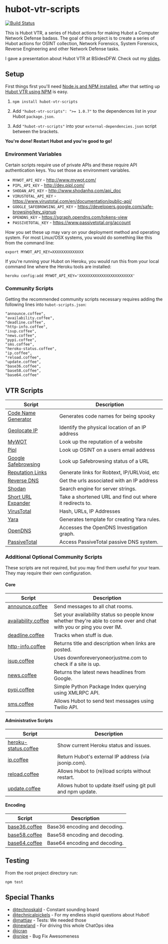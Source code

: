 hubot-vtr-scripts
=================

[![Build Status](https://travis-ci.org/sroberts/hubot-vtr-scripts.svg?branch=master)](https://travis-ci.org/sroberts/hubot-vtr-scripts)

This is Hubot VTR, a series of Hubot actions for making Hubot a Computer Network Defense badass. The goal of this project is to create a series of Hubot actions for OSINT collection, Network Forensics, System Forensics, Reverse Engineering and other Network Defense tasks.

I gave a presentation about Hubot VTR at BSidesDFW. Check out my [slides](https://speakerdeck.com/sroberts/using-robots-to-fight-bad-guys).

## Setup

First things first you'll need [Node.js and NPM installed](https://github.com/joyent/node/wiki/Installing-Node.js-via-package-manager), after that setting up [Hubot VTR using NPM](https://npmjs.org/package/hubot-vtr-scripts) is easy.

1. ```npm install hubot-vtr-scripts```

2. Add ```"hubot-vtr-scripts": ">= 1.0.7"``` to the dependences list in your Hubot `package.json`.

3. Add ```"hubot-vtr-scripts"``` into your `external-dependencies.json` script between the brackets.

__You're done! Restart Hubot and you're good to go!__

### Environment Variables
Certain scripts require use of private APIs and these require API authentication keys. You set those as environment variables.

* `MYWOT_API_KEY` - http://www.mywot.com/
* `PIPL_API_KEY` - http://dev.pipl.com/
* `SHODAN_API_KEY` - http://www.shodanhq.com/api_doc
* `VIRUSTOTAL_API_KEY` - https://www.virustotal.com/en/documentation/public-api/
* `GOOGLE_SAFEBROWSING_API_KEY` - https://developers.google.com/safe-browsing/key_signup
* `OPENDNS_KEY` - https://sgraph.opendns.com/tokens-view
* `PASSIVETOTAL_KEY` - https://www.passivetotal.org/account

How you set these up may vary on your deployment method and operating system. For most Linux/OSX systems, you would do something like this from the command line:

`export MYWOT_API_KEY=XXXXXXXXXXXXXX`

If you're running your Hubot on Heroku, you would run this from your local command line where the Heroku tools are installed:

`heroku config:add MYWOT_API_KEY='XXXXXXXXXXXXXXXXXXXXXXXX'`


### Community Scripts

Getting the recommended community scripts necessary requires adding the following lines into ```hubot-scripts.json```:

	"announce.coffee",
	"availability.coffee",
	"deadline.coffee",
	"http-info.coffee",
	"isup.coffee",
	"news.coffee",
	"pypi.coffee",
	"sms.coffee",
	"heroku-status.coffee",
	"ip.coffee",
	"reload.coffee",
	"update.coffee",
	"base36.coffee",
	"base58.coffee",
	"base64.coffee"

## VTR Scripts

| Script | Description |
| ------ | ----------- |
| [Code Name Generator](https://github.com/sroberts/hubot-vtr-scripts/blob/master/src/scripts/code-name-generator.coffee) | Generates code names for being spooky
| [Geolocate IP](https://github.com/sroberts/hubot-vtr-scripts/blob/master/src/scripts/geolocate-ip.coffee) | Identify the physical location of an IP address
| [MyWOT](https://github.com/sroberts/hubot-vtr-scripts/blob/master/src/scripts/mywot.coffee) | Look up the reputation of a website
| [Pipl](https://github.com/sroberts/hubot-vtr-scripts/blob/master/src/scripts/pipl.coffee) | Look up OSINT on a users email address
| [Google Safebrowsing](https://github.com/sroberts/hubot-vtr-scripts/blob/master/src/scripts/google-safebrowsing.coffee) | Look up Safebrowsing status of a URL |
| [Reputation Links](https://github.com/sroberts/hubot-vtr-scripts/blob/master/src/scripts/reputation-links.coffee) | Generate links for Robtext, IP/URLVoid, etc
| [Reverse DNS](https://github.com/sroberts/hubot-vtr-scripts/blob/master/src/scripts/reverse-dns.coffee) | Get the urls associated with an IP address
| [Shodan](https://github.com/sroberts/hubot-vtr-scripts/blob/master/src/scripts/shodan.coffee) | Search engine for server strings. |
| [Short URL Expander](https://github.com/sroberts/hubot-vtr-scripts/blob/master/src/scripts/short-url-expander.coffee) | Take a shortened URL and find out where it redirects to. |
| [VirusTotal](https://github.com/sroberts/hubot-vtr-scripts/blob/master/src/scripts/virustotal.coffee) | Hash, URLs, IP Addresses |
| [Yara](https://github.com/sroberts/hubot-vtr-scripts/blob/master/src/scripts/yara.coffee) | Generates template for creating Yara rules. |
| [OpenDNS](https://github.com/sroberts/hubot-vtr-scripts/blob/master/src/scripts/opendns-umbrella.coffee) | Accesses the OpenDNS Investigation graph. |
| [PassiveTotal](https://github.com/sroberts/hubot-vtr-scripts/blob/master/src/scripts/opendns-umbrella.coffee) | Access PassiveTotal passive DNS system. |

### Additional Optional Community Scripts

These scripts are not required, but you may find them useful for your team. They may require their own configuration.

#### Core
| Script | Description |
| ------ | ----------- |
| [announce.coffee](https://github.com/github/hubot-scripts/blob/master/src/scripts/announce.coffee) | Send messages to all chat rooms. |
| [availability.coffee](https://github.com/github/hubot-scripts/blob/master/src/scripts/availability.coffee) | Set your availability status so people know whether they're able to come over and chat with you or ping you over IM. |
| [deadline.coffee](https://github.com/github/hubot-scripts/blob/master/src/scripts/deadline.coffee) | Tracks when stuff is due. |
| [http-info.coffee](https://github.com/github/hubot-scripts/blob/master/src/scripts/http-info.coffee) | Returns title and description when links are posted. |
| [isup.coffee](https://github.com/github/hubot-scripts/blob/master/src/scripts/isup.coffee) | Uses downforeveryoneorjustme.com to check if a site is up. |
| [news.coffee](https://github.com/github/hubot-scripts/blob/master/src/scripts/news.coffee) | Returns the latest news headlines from Google. |
| [pypi.coffee](https://github.com/github/hubot-scripts/blob/master/src/scripts/pypi.coffee) | Simple Python Package Index querying using XMLRPC API. |
| [sms.coffee](https://github.com/github/hubot-scripts/blob/master/src/scripts/sms.coffee) | Allows Hubot to send text messages using Twilio API. |

#### Administrative Scripts
| Script | Description |
| ------ | ----------- |
| [heroku-status.coffee](https://github.com/github/hubot-scripts/blob/master/src/scripts/heroku-status.coffee) | Show current Heroku status and issues. |
| [ip.coffee](https://github.com/github/hubot-scripts/blob/master/src/scripts/ip.coffee) | Return Hubot's external IP address (via jsonip.com). |
| [reload.coffee](https://github.com/github/hubot-scripts/blob/master/src/scripts/reload.coffee) | Allows Hubot to (re)load scripts without restart. |
| [update.coffee](https://github.com/github/hubot-scripts/blob/master/src/scripts/update.coffee) | Allows hubot to update itself using git pull and npm update. |

#### Encoding
| Script | Description |
| ------ | ----------- |
| [base36.coffee](https://github.com/github/hubot-scripts/blob/master/src/scripts/base36.coffee) | Base36 encoding and decoding. |
| [base58.coffee](https://github.com/github/hubot-scripts/blob/master/src/scripts/base58.coffee) | Base58 encoding and decoding. |
| [base64.coffee](https://github.com/github/hubot-scripts/blob/master/src/scripts/base64.coffee) | Base64 encoding and decoding. |

## Testing
From the root project directory run:

`npm test`

## Special Thanks
* [@technoskald](https://github.com/technoskald) - Constant sounding board
* [@technicalpickels](https://github.com/technicalpickels) - For my endless stupid questions about Hubot!
* [@mattjay](https://github.com/mattjay) - Tests: We needed those
* [@jnewland](https://github.com/jnewland) - For driving this whole ChatOps idea
* [@jcran](https://github.com/jcran)
* [@snipe](https://github.com/snipe) - Bug Fix Awesomeness
